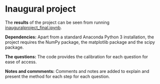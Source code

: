 # Inaugural project

The **results** of the project can be seen from running [inauguralproject_final.ipynb](inauguralproject_final.ipynb).

**Dependencies:** Apart from a standard Anaconda Python 3 installation, the project requires the NumPy package, the matplotlib package and the scipy package. 

**The questions:** The code provides the calibration for each question for ease of access.

**Notes and commments:** Comments and notes are added to explain and present the method for each step for each question. 
